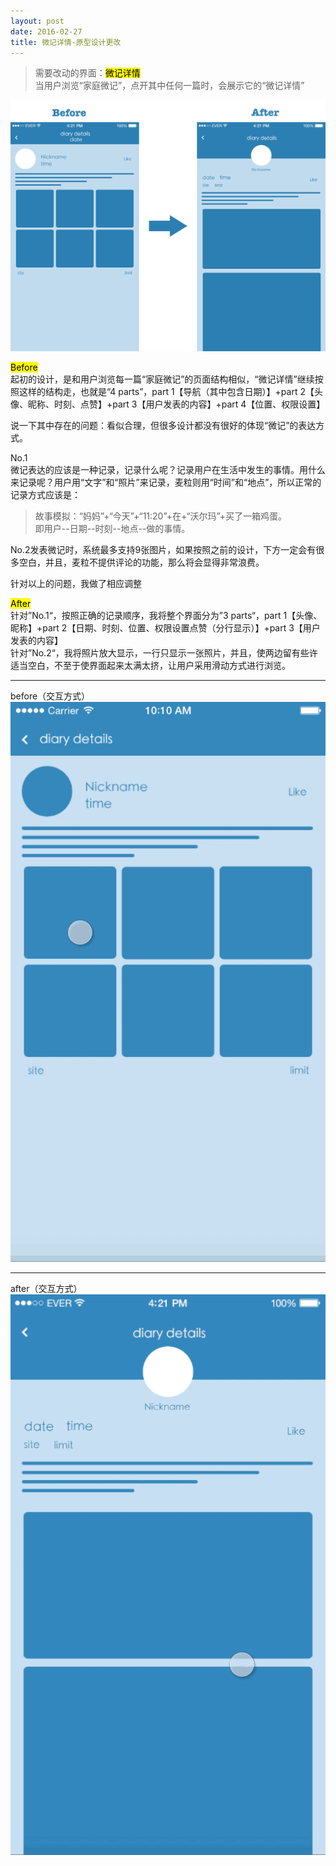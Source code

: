 ```yaml
---
layout: post
date: 2016-02-27
title: 微记详情-原型设计更改
---
```

>需要改动的界面：<mark>微记详情</mark>
<br>当用户浏览“家庭微记”，点开其中任何一篇时，会展示它的“微记详情”

![layout borken by border-boxing](/images/duibi.png)

<mark>Before</mark>
<br>起初的设计，是和用户浏览每一篇“家庭微记”的页面结构相似，“微记详情”继续按照这样的结构走，也就是“4 parts”，part 1【导航（其中包含日期）】+part 2【头像、昵称、时刻、点赞】+part 3【用户发表的内容】+part 4【位置、权限设置】

说一下其中存在的问题：看似合理，但很多设计都没有很好的体现“微记”的表达方式。

No.1
<br> 微记表达的应该是一种记录，记录什么呢？记录用户在生活中发生的事情。用什么来记录呢？用户用“文字”和“照片”来记录，麦粒则用“时间”和“地点”，所以正常的记录方式应该是：

> 故事模拟：“妈妈”+“今天”+“11:20”+在+“沃尔玛”+买了一箱鸡蛋。
<br>即用户--日期--时刻--地点--做的事情。

No.2发表微记时，系统最多支持9张图片，如果按照之前的设计，下方一定会有很多空白，并且，麦粒不提供评论的功能，那么将会显得非常浪费。

针对以上的问题，我做了相应调整

<mark>After</mark>
<br>针对”No.1“，按照正确的记录顺序，我将整个界面分为”3 parts“，part 1【头像、昵称】+part 2【日期、时刻、位置、权限设置点赞（分行显示）】+part 3【用户发表的内容】
<br>针对”No.2“，我将照片放大显示，一行只显示一张照片，并且，使两边留有些许适当空白，不至于使界面起来太满太挤，让用户采用滑动方式进行浏览。

---

before（交互方式）
<br>![layout borken by border-boxing](/images/123.gif)

---

after（交互方式）
<br>![layout borken by border-boxing](/images/234.gif)


